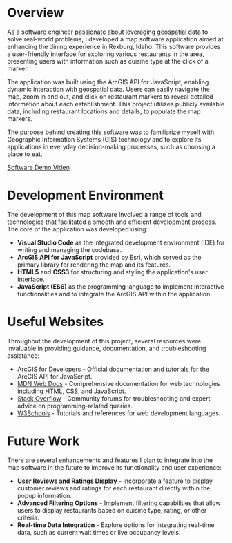 # Overview

As a software engineer passionate about leveraging geospatial data to solve real-world problems, I developed a map software application aimed at enhancing the dining experience in Rexburg, Idaho. This software provides a user-friendly interface for exploring various restaurants in the area, presenting users with information such as cuisine type at the click of a marker. 

The application was built using the ArcGIS API for JavaScript, enabling dynamic interaction with geospatial data. Users can easily navigate the map, zoom in and out, and click on restaurant markers to reveal detailed information about each establishment. This project utilizes publicly available data, including restaurant locations and details, to populate the map markers.

The purpose behind creating this software was to familiarize myself with Geographic Information Systems (GIS) technology and to explore its applications in everyday decision-making processes, such as choosing a place to eat.

[Software Demo Video](https://www.youtube.com/watch?v=XV5clks8jso)

# Development Environment

The development of this map software involved a range of tools and technologies that facilitated a smooth and efficient development process. The core of the application was developed using:

- **Visual Studio Code** as the integrated development environment (IDE) for writing and managing the codebase.
- **ArcGIS API for JavaScript** provided by Esri, which served as the primary library for rendering the map and its features.
- **HTML5** and **CSS3** for structuring and styling the application's user interface.
- **JavaScript (ES6)** as the programming language to implement interactive functionalities and to integrate the ArcGIS API within the application.

# Useful Websites

Throughout the development of this project, several resources were invaluable in providing guidance, documentation, and troubleshooting assistance:

* [ArcGIS for Developers](https://developers.arcgis.com/javascript/latest/) - Official documentation and tutorials for the ArcGIS API for JavaScript.
* [MDN Web Docs](https://developer.mozilla.org/en-US/) - Comprehensive documentation for web technologies including HTML, CSS, and JavaScript.
* [Stack Overflow](http://stackoverflow.com/) - Community forums for troubleshooting and expert advice on programming-related queries.
* [W3Schools](https://www.w3schools.com/) - Tutorials and references for web development languages.

# Future Work

There are several enhancements and features I plan to integrate into the map software in the future to improve its functionality and user experience:

* **User Reviews and Ratings Display** - Incorporate a feature to display customer reviews and ratings for each restaurant directly within the popup information.
* **Advanced Filtering Options** - Implement filtering capabilities that allow users to display restaurants based on cuisine type, rating, or other criteria.
* **Real-time Data Integration** - Explore options for integrating real-time data, such as current wait times or live occupancy levels.
